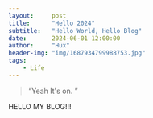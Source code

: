 ```yaml
---
layout:     post
title:      "Hello 2024"
subtitle:   "Hello World, Hello Blog"
date:       2024-06-01 12:00:00
author:     "Hux"
header-img: "img/1687934799988753.jpg"
tags:
    - Life
---
```


> “Yeah It's on. ”


HELLO MY BLOG!!!
